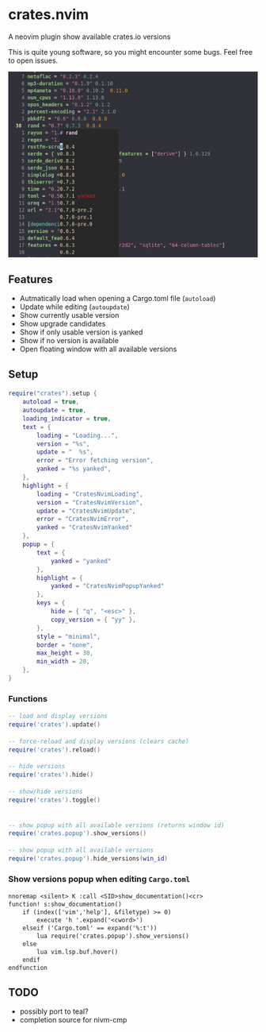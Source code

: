# crates.nvim
A neovim plugin show available crates.io versions

This is quite young software, so you might encounter some bugs.
Feel free to open issues.

![](res/example.png)

## Features
- Autmatically load when opening a Cargo.toml file (`autoload`)
- Update while editing (`autoupdate`)
- Show currently usable version
- Show upgrade candidates
- Show if only usable version is yanked
- Show if no version is available
- Open floating window with all available versions

## Setup
```lua
require("crates").setup {
    autoload = true,
    autoupdate = true,
    loading_indicator = true,
    text = {
        loading = "Loading...",
        version = "%s",
        update = "  %s",
        error = "Error fetching version",
        yanked = "%s yanked",
    },
    highlight = {
        loading = "CratesNvimLoading",
        version = "CratesNvimVersion",
        update = "CratesNvimUpdate",
        error = "CratesNvimError",
        yanked = "CratesNvimYanked"
    },
    popup = {
        text = {
            yanked = "yanked"
        },
        highlight = {
            yanked = "CratesNvimPopupYanked"
        },
        keys = {
            hide = { "q", "<esc>" },
            copy_version = { "yy" },
        },
        style = "minimal",
        border = "none",
        max_height = 30,
        min_width = 20,
    },
}
```
### Functions
```lua
-- load and display versions
require('crates').update()

-- force-reload and display versions (clears cache)
require('crates').reload()

-- hide versions
require('crates').hide()

-- show/hide versions
require('crates').toggle()


-- show popup with all available versions (returns window id)
require('crates.popup').show_versions()

-- show popup with all available versions
require('crates.popup').hide_versions(win_id)
```

### Show versions popup when editing `Cargo.toml`
```viml
nnoremap <silent> K :call <SID>show_documentation()<cr>
function! s:show_documentation()
    if (index(['vim','help'], &filetype) >= 0)
        execute 'h '.expand('<cword>')
    elseif ('Cargo.toml' == expand('%:t'))
        lua require('crates.popup').show_versions()
    else
        lua vim.lsp.buf.hover()
    endif
endfunction
```

## TODO
- possibly port to teal?
- completion source for nivm-cmp

